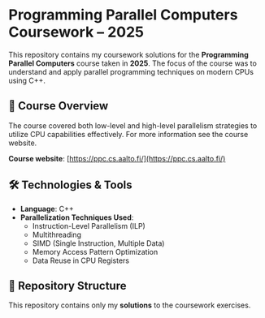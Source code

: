 
# Programming Parallel Computers Coursework – 2025

This repository contains my coursework solutions for the **Programming Parallel Computers** course taken in **2025**. The focus of the course was to understand and apply parallel programming techniques on modern CPUs using C++.

## 📘 Course Overview

The course covered both low-level and high-level parallelism strategies to utilize CPU capabilities effectively. For more information see the course website.

**Course website**: [https://ppc.cs.aalto.fi/](https://ppc.cs.aalto.fi/)

## 🛠 Technologies & Tools

- **Language**: C++
- **Parallelization Techniques Used**:
  - Instruction-Level Parallelism (ILP)
  - Multithreading
  - SIMD (Single Instruction, Multiple Data)
  - Memory Access Pattern Optimization
  - Data Reuse in CPU Registers

## 📁 Repository Structure

This repository contains only my **solutions** to the coursework exercises.

